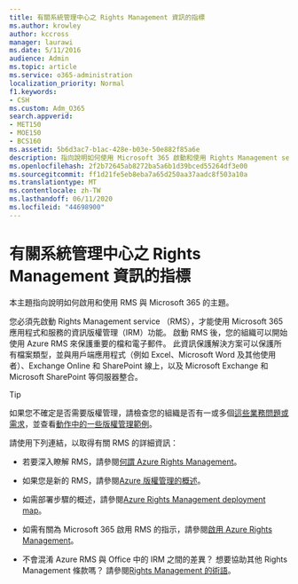 ```yaml
---
title: 有關系統管理中心之 Rights Management 資訊的指標
ms.author: krowley
author: kccross
manager: laurawi
ms.date: 5/11/2016
audience: Admin
ms.topic: article
ms.service: o365-administration
localization_priority: Normal
f1.keywords:
- CSH
ms.custom: Adm_O365
search.appverid:
- MET150
- MOE150
- BCS160
ms.assetid: 5b6d3ac7-b1ac-428e-b03e-50e882f85a6e
description: 指向說明如何使用 Microsoft 365 啟動和使用 Rights Management service 的主題。
ms.openlocfilehash: 2f2b72645ab8272ba5a6b1d39bced55264df3e00
ms.sourcegitcommit: ff1d21fe5eb8eba7a65d250aa37aadc8f503a10a
ms.translationtype: MT
ms.contentlocale: zh-TW
ms.lasthandoff: 06/11/2020
ms.locfileid: "44698900"
---
```

# <a name="pointers-to-information-about-rights-management-in-the-admin-center"></a>有關系統管理中心之 Rights Management 資訊的指標

本主題指向說明如何啟用和使用 RMS 與 Microsoft 365 的主題。
  
您必須先啟動 Rights Management service （RMS），才能使用 Microsoft 365 應用程式和服務的資訊版權管理（IRM）功能。 啟動 RMS 後，您的組織可以開始使用 Azure RMS 來保護重要的檔和電子郵件。 此資訊保護解決方案可以保護所有檔案類型，並與用戶端應用程式（例如 Excel、Microsoft Word 及其他使用者）、Exchange Online 和 SharePoint 線上，以及 Microsoft Exchange 和 Microsoft SharePoint 等伺服器整合。
  
> [!TIP]
> 如果您不確定是否需要版權管理，請檢查您的組織是否有一或多個[這些業務問題或需求](https://docs.microsoft.com/rights-management/understand-explore/azure-rms-problems-it-solves)，並查看[動作中的一些版權管理範例](https://docs.microsoft.com/rights-management/understand-explore/what-admins-users-see)。 
  
請使用下列連結，以取得有關 RMS 的詳細資訊：
  
- 若要深入瞭解 RMS，請參閱[何謂 Azure Rights Management](https://docs.microsoft.com/rights-management/understand-explore/what-is-azure-rms)。

- 如果您是新的 RMS，請參閱[Azure 版權管理的概述](https://docs.microsoft.com/rights-management/understand-explore/azure-rights-management)。

- 如需部署步驟的概述，請參閱[Azure Rights Management deployment map](https://docs.microsoft.com/rights-management/plan-design/deployment-roadmap)。

- 如需有關為 Microsoft 365 啟用 RMS 的指示，請參閱[啟用 Azure Rights Management](https://technet.microsoft.com/library/jj658941.aspx)。

- 不會混淆 Azure RMS 與 Office 中的 IRM 之間的差異？ 想要協助其他 Rights Management 條款嗎？ 請參閱[Rights Management 的術語](https://technet.microsoft.com/library/dn595132.aspx)。
